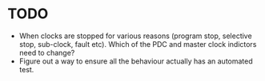 # TODO

* When clocks are stopped for various reasons (program stop, selective stop, sub-clock, fault etc). Which of the PDC and master clock indictors need to change?
* Figure out a way to ensure all the behaviour actually has an automated test.